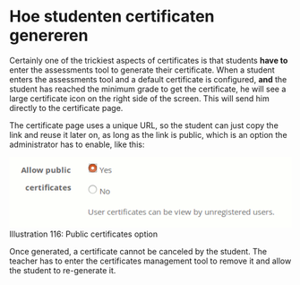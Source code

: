 # Hoe studenten certificaten genereren

Certainly one of the trickiest aspects of certificates is that students **have to** enter the assessments tool to generate their certificate. When a student enters the assessments tool and a default certificate is configured, **and** the student has reached the minimum grade to get the certificate, he will see a large certificate icon on the right side of the screen. This will send him directly to the certificate page.

The certificate page uses a unique URL, so the student can just copy the link and reuse it later on, as long as the link is public, which is an option the administrator has to enable, like this:

![](../../.gitbook/assets/image12%20%2810%29.png)Illustration 116: Public certificates option

Once generated, a certificate cannot be canceled by the student. The teacher has to enter the certificates management tool to remove it and allow the student to re-generate it.

